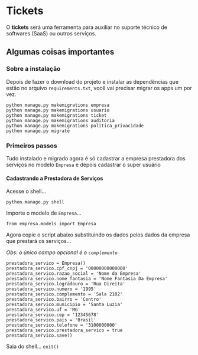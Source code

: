 # Tickets

O **tickets** será uma ferramenta para auxiliar no suporte técnico de softwares (SaaS) ou outros serviços.

## Algumas coisas importantes

### Sobre a instalação
Depois de fazer o download do projeto e instalar as dependências que estão no arquivo `requirements.txt`, você vai
precisar migrar os apps um por vez.

`python manage.py makemigrations empresa`\
`python manage.py makemigrations usuario`\
`python manage.py makemigrations ticket`\
`python manage.py makemigrations auditoria`\
`python manage.py makemigrations politica_privacidade`\
`python manage.py migrate`

### Primeiros passos
Tudo instalado e migrado agora é só cadastrar a empresa prestadora dos serviços no modelo `Empresa`
e depois cadastrar o super usuário

#### Cadastrando a Prestadora de Serviços
Acesse o shell...
```
python manage.py shell
```
Importe o modelo de ```Empresa```...
```
from empresa.models import Empresa
```
Agora copie o script abaixo substituindo os dados pelos dados da empresa que prestará os serviços...

*Obs: o único campo opcional é o ```complemento```*

```
prestadora_servico = Empresa()
prestadora_servico.cpf_cnpj = '00000000000000'
prestadora_servico.razao_social = 'Nome da Empresa'
prestadora_servico.nome_fantasia = 'Nome Fantasia Da Empresa'
prestadora_servico.logradouro = 'Rua Direita'
prestadora_servico.numero = '1995'
prestadora_servico.complemento = 'Sala 2102'
prestadora_servico.bairro = 'Centro'
prestadora_servico.municipio = 'Santa Luzia'
prestadora_servico.uf = 'MG'
prestadora_servico.cep = '12345678'
prestadora_servico.pais = 'Brasil'
prestadora_servico.telefone = '3100000000'
prestadora_servico.prestadora_servico = true
prestadora_servico.save()
```
Saia do shell...
```exit()```